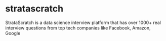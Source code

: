 # stratascratch
StrataScratch is a data science interview platform that has over 1000+ real interview questions from top tech companies like Facebook, Amazon, Google 
